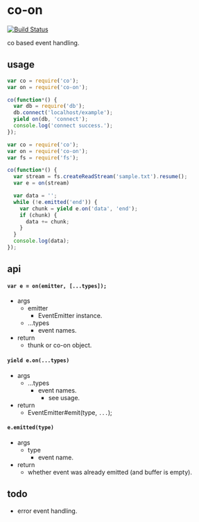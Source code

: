 co-on
========

[![Build Status](https://travis-ci.org/hrsh7th/js-co-on.png?branch=master)](https://travis-ci.org/hrsh7th/js-co-on)

co based event handling.

usage
--------
```js
var co = require('co');
var on = require('co-on');

co(function*() {
  var db = require('db');
  db.connect('localhost/example');
  yield on(db, 'connect');
  console.log('connect success.');
});
```

```js
var co = require('co');
var on = require('co-on');
var fs = require('fs');

co(function*() {
  var stream = fs.createReadStream('sample.txt').resume();
  var e = on(stream)

  var data = '';
  while (!e.emitted('end')) {
    var chunk = yield e.on('data', 'end');
    if (chunk) {
      data += chunk;
    }
  }
  console.log(data);
});
```

api
--------
#### ```var e = on(emitter, [...types]);```
- args
  - emitter
    - EventEmitter instance.
  - ...types
    - event names.
- return
  - thunk or co-on object.

#### ```yield e.on(...types)```
- args
  - ...types
    - event names.
      - see usage.
- return
  - EventEmitter#emit(type, ```...```);

#### ```e.emitted(type)```
- args
  - type
    - event name.
- return
  - whether event was already emitted (and buffer is empty).


todo
--------
- error event handling.

